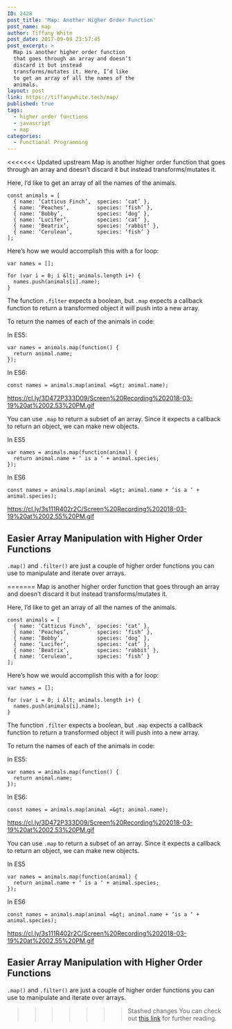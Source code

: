 ```yaml
---
ID: 2428
post_title: 'Map: Another Higher Order Function'
post_name: map
author: Tiffany White
post_date: 2017-09-09 23:57:45
post_excerpt: >
  Map is another higher order function
  that goes through an array and doesn’t
  discard it but instead
  transforms/mutates it. Here, I’d like
  to get an array of all the names of the
  animals.
layout: post
link: https://tiffanywhite.tech/map/
published: true
tags:
  - higher order functions
  - javascript
  - map
categories:
  - Functional Programming
---
```

<<<<<<< Updated upstream
Map is another higher order function that goes through an array and doesn’t discard it but instead transforms/mutates it.

Here, I’d like to get an array of all the names of the animals.

```
const animals = [
  { name: ‘Catticus Finch’,  species: ‘cat’ },
  { name: ‘Peaches’,         species: ‘fish’ },
  { name: ‘Bobby’,           species: ‘dog’ },
  { name: ‘Lucifer’,         species: ‘cat’ },
  { name: ‘Beatrix’,         species: ‘rabbit’ },
  { name: ‘Cerulean’,        species: ‘fish’ }
];
```

Here’s how we would accomplish this with a for loop:
```
var names = [];

for (var i = 0; i &lt; animals.length i+) {
  names.push(animals[i].name); 
}
```

The function `.filter` expects a boolean, but `.map` expects a callback function to return a transformed object it will push into a new array.

To return the names of each of the animals in code:

In ES5: 
```
var names = animals.map(function() {
  return animal.name;
});
```

In ES6:
```
const names = animals.map(animal =&gt; animal.name);
```
https://cl.ly/3D472P333D09/Screen%20Recording%202018-03-19%20at%2002.53%20PM.gif

You can use `.map` to return a subset of an array. Since it expects a callback to return an object, we can make new objects.

In ES5
```
var names = animals.map(function(animal) {
  return animal.name + ‘ is a ‘ + animal.species;
});
```

In ES6
```
const names = animals.map(animal =&gt; animal.name + ‘is a ‘ + animal.species);
```
https://cl.ly/3s111R402r2C/Screen%20Recording%202018-03-19%20at%2002.55%20PM.gif

## Easier Array Manipulation with Higher Order Functions

`.map()` and `.filter()` are just a couple of higher order functions you can use to manipulate and iterate over arrays.

=======
Map is another higher order function that goes through an array and doesn’t discard it but instead transforms/mutates it.

Here, I’d like to get an array of all the names of the animals.

```
const animals = [
  { name: ‘Catticus Finch’,  species: ‘cat’ },
  { name: ‘Peaches’,         species: ‘fish’ },
  { name: ‘Bobby’,           species: ‘dog’ },
  { name: ‘Lucifer’,         species: ‘cat’ },
  { name: ‘Beatrix’,         species: ‘rabbit’ },
  { name: ‘Cerulean’,        species: ‘fish’ }
];
```

Here’s how we would accomplish this with a for loop:
```
var names = [];

for (var i = 0; i &lt; animals.length i+) {
  names.push(animals[i].name); 
}
```

The function `.filter` expects a boolean, but `.map` expects a callback function to return a transformed object it will push into a new array.

To return the names of each of the animals in code:

In ES5: 
```
var names = animals.map(function() {
  return animal.name;
});
```

In ES6:
```
const names = animals.map(animal =&gt; animal.name);
```
https://cl.ly/3D472P333D09/Screen%20Recording%202018-03-19%20at%2002.53%20PM.gif

You can use `.map` to return a subset of an array. Since it expects a callback to return an object, we can make new objects.

In ES5
```
var names = animals.map(function(animal) {
  return animal.name + ‘ is a ‘ + animal.species;
});
```

In ES6
```
const names = animals.map(animal =&gt; animal.name + ‘is a ‘ + animal.species);
```
https://cl.ly/3s111R402r2C/Screen%20Recording%202018-03-19%20at%2002.55%20PM.gif

## Easier Array Manipulation with Higher Order Functions

`.map()` and `.filter()` are just a couple of higher order functions you can use to manipulate and iterate over arrays.

>>>>>>> Stashed changes
You can check out [this link](http://eloquentjavascript.net/05_higher_order.html) for further reading.